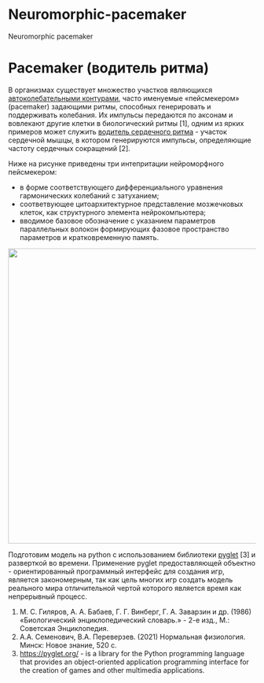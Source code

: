 # Neuromorphic-pacemaker
Neuromorphic pacemaker
# Pacemaker (водитель ритма)

В организмах существует множество участков являющихся [автоколебательными контурами](https://en.wikipedia.org/wiki/Autowave), часто именуемые «пейсмекером» (pacemaker) задающими ритмы, способных генерировать и поддерживать колебания. Их импульсы передаются по аксонам и вовлекают другие клетки в биологический ритмы [1], одним из ярких примеров может служить [водитель сердечного ритма](https://en.wikipedia.org/wiki/Sinoatrial_node) - участок сердечной мышцы, в котором генерируются импульсы, определяющие частоту сердечных сокращений [2].

Ниже на рисунке приведены три интепритации нейроморфного пейсмекером:
- в форме соответствующего дифференциального уравнения гармонических колебаний с затуханием;
- соответвующее цитоархитектурное представление мозжечковых клеток, как структурного элемента нейрокомпьютера;
- вводимое базовое обозначение с указанием параметров параллельных волокон формирующих фазовое пространство параметров и кратковременную память.

<img src="https://drive.google.com/file/d/12RLEPip5QlT-CclSGp1UPJQXaUri4Jvv" width="600">

Подготовим модель на python с использованием библиотеки [pyglet](https://pyglet.org/) [3] и разверткой во времени. Применение pyglet предоставляющей объектно - ориентированный программный интерфейс для создания игр, является закономерным, так как цель многих игр создать модель реального мира отличительной чертой которого является время как непрерывный процесс.


1. М. С. Гиляров, А. А. Бабаев, Г. Г. Винберг, Г. А. Заварзин и др. (1986) «Биологический энциклопедический словарь.» - 2-е изд., М.: Советская Энциклопедия.
2. А.А. Семенович, В.А. Переверзев. (2021) Нормальная физиология. Минск: Новое знание, 520 с.
3. https://pyglet.org/ - is a library for the Python programming language that provides an object-oriented application programming interface for the creation of games and other multimedia applications.
